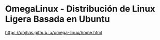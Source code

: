 # OmegaLinux - Distribución de Linux Ligera Basada en Ubuntu
https://ohjhas.github.io/omega-linux/home.html
